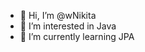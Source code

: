 - 👋 Hi, I’m @wNikita
- 👀 I’m interested in Java
- 🌱 I’m currently learning JPA


<!---
wNikita/wNikita is a ✨ special ✨ repository because its `README.md` (this file) appears on your GitHub profile.
You can click the Preview link to take a look at your changes.
--->
